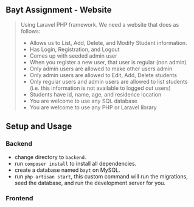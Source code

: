 ## Bayt Assignment - Website

> Using Laravel PHP framework. We need a website that does as follows:
> - Allows us to List, Add, Delete, and Modify Student information.
> - Has Login, Registration, and Logout
> - Comes up with seeded admin user
> - When you register a new user, that user is regular (non admin)
> - Only admin users are allowed to make other users admin
> - Only admin users are allowed to Edit, Add, Delete students
> - Only regular users and admin users are allowed to list students (i.e. this information is not available to logged out users)
> - Students have id, name, age, and residence location
> - You are welcome to use any SQL database
> - You are welcome to use any PHP or Laravel library

## Setup and Usage

### Backend

- change directory to `backend`.
- run `composer install` to install all dependencies.
- create a database named `bayt` on MySQL. 
- run `php artisan start`, this custom command will run the migrations, seed the database, and run the development server for you.

### Frontend